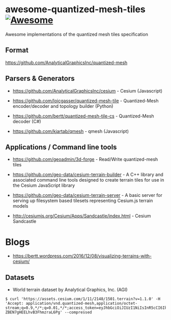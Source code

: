 # awesome-quantized-mesh-tiles [![Awesome](https://cdn.rawgit.com/sindresorhus/awesome/d7305f38d29fed78fa85652e3a63e154dd8e8829/media/badge.svg)](https://github.com/sindresorhus/awesome)
Awesome implementations of the quantized mesh tiles specification

## Format

https://github.com/AnalyticalGraphicsInc/quantized-mesh

## Parsers & Generators

- https://github.com/AnalyticalGraphicsInc/cesium - Cesium (Javascript)

- https://github.com/loicgasser/quantized-mesh-tile - Quantized-Mesh encoder/decoder and topology builder (Python)

- https://github.com/bertt/quantized-mesh-tile-cs - Quantized-Mesh decoder (C#)

- https://github.com/kjartab/qmesh - qmesh (Javascript)


## Applications / Command line tools

- https://github.com/geoadmin/3d-forge - Read/Write quantized-mesh tiles

- https://github.com/geo-data/cesium-terrain-builder - A C++ library and associated command line tools designed to create terrain tiles for use in the Cesium JavaScript library

- https://github.com/geo-data/cesium-terrain-server - A basic server for serving up filesystem based tilesets representing Cesium.js terrain models

- http://cesiumjs.org/Cesium/Apps/Sandcastle/index.html - Cesium Sandcastle

# Blogs

- https://bertt.wordpress.com/2016/12/08/visualizing-terrains-with-cesium/

## Datasets

- World terrain dataset by Analytical Graphics, Inc. (AGI)

```
$ curl 'https://assets.cesium.com/1/11/2148/1501.terrain?v=1.1.0' -H 'Accept: application/vnd.quantized-mesh,application/octet-stream;q=0.9,*/*;q=0.01,*/*;access_token=eyJhbGciOiJIUzI1NiIsInR5cCI6IkpXVCJ9.eyJqdGkiOiJkNDhkYmU1My04ZGQxLTQzNDgtOWUzOC05NmM0ZmY3NjU4ODEiLCJpZCI6MjU5LCJhc3NldHMiOnsiMSI6eyJ0eXBlIjoiVEVSUkFJTiIsImV4dGVuc2lvbnMiOlt0cnVlLHRydWUsdHJ1ZV19fSwic3JjIjoiNzkzNTg3YTEtYTk5Yi00ZGQ2LWJiODctMGJjNDMyNmQ1ODUwIiwiaWF0IjoxNTQxNTc4OTMxLCJleHAiOjE1NDE1ODI1MzF9.zZuQxTqsnyOPG_Mzr3-ZBEN7gHEELhvB3FhmzraL6Pg' --compressed
```

